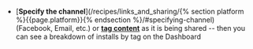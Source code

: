 * [**Specify the channel**](/recipes/links_and_sharing/{% section platform %}{{page.platform}}{% endsection %}/#specifying-channel) (Facebook, Email, etc.) or [**tag content**](/recipes/links_and_sharing/{{page.platform}}/#adding-tags) as it is being shared -- then you can see a breakdown of installs by tag on the Dashboard
